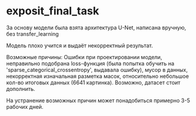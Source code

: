 # exposit_final_task

За основу модели была взята архитектура U-Net, 
написана вручную, без transfer_learning

Модель плохо учится и выдаёт некорректный результат. 

Возможные причины:
Ошибки при проектировании модели, 
неправильно подобрана loss-функция (была попытка обучить на 'sparse_categorical_crossentropy', выдавала ошибку),
мусор в данных,
некорректная изначальная разметка масок,
относительно небольшое кол-во итоговых данных (6641 картинка). Возможно, датасет стоит дополнить.

На устранение возможных причин может понадобиться примерно 3-5 рабочих дней.
